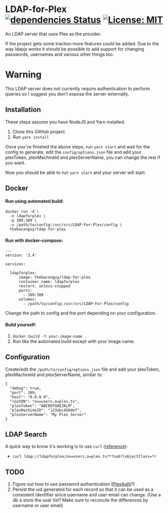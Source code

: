 # LDAP-for-Plex [![dependencies Status](https://david-dm.org/thebaconguy/LDAP-for-plex/status.svg)](https://david-dm.org/thebaconguy/LDAP-For-Plex) [![License: MIT](https://img.shields.io/badge/License-MIT-yellow.svg)](https://opensource.org/licenses/MIT)
An LDAP server that uses Plex as the provider.

If the project gets some traction more features could be added. Due to the way ldapjs works it should be possible to add support for changing passwords, usernames and various other things too.

# Warning
This LDAP server does not currently require authentication to perform queries so I suggest you don't expose the server externally.

## Installation
These steps assume you have NodeJS and Yarn installed.

1. Clone this GitHub project.
2. Run `yarn install`

Once you've finished the above steps, run `yarn start` and wait for the config to generate, edit the `config/options.json` file and add your plexToken, plexMachineId and plexServerName, you can change the rest if you want.

Now you should be able to run `yarn start` and your server will start.

## Docker
#### Run using automated build:
```
docker run -d \
  -n ldapforplex \
  -p 389:389 \
  -v /path/to/config:/usr/src/LDAP-For-Plex/config \
  thebaconguy/ldap-for-plex
```

#### Run with docker-compose:
```
---
version: '3.4'

services:

  ldapforplex:
      image: thebaconguy/ldap-for-plex
      container_name: ldapforplex
      restart: unless-stopped
      ports:
        - 389:389
      volumes:
        - /path/to/config:/usr/src/LDAP-For-Plex/config
 ```

Change the path to config and the port depending on your configuration.

#### Build yourself:
1. `docker build -t your-image-name .`
2. Run like the automated build except with your image name.

## Configuration
Create/edit the `/path/to/config/options.json` file and add your plexToken, plexMachineId and plexServerName, similar to:
```
{
  "debug": true,
  "port": 389,
  "host": "0.0.0.0",
  "rootDN": "ou=users,o=plex.tv",
  "plexToken": "ABCDEFGHIJKLM",
  "plexMachineID": "123abc456def",
  "plexServerName": "My Plex Server"
}
```

## LDAP Search
A quick way to know it's working is to use `curl` ([reference](https://docs.oracle.com/cd/E19396-01/817-7616/ldurl.html)):
- `curl ldap://ldapforplex/ou=users,o=plex.tv?*?sub?(objectClass=*)`

## TODO
1. Figure out how to use password authentication ([PlexAuth](https://github.com/hjone72/PlexAuth)?)
2. Persist the uid generated for each record so that it can be used as a consistent identifier since username and user email can change. (Use a db a store the user list? Make sure to reconcile the differences by username or user email)
